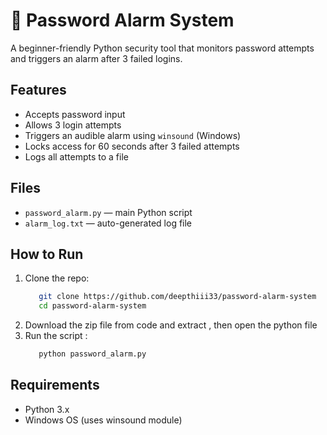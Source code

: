 # 🔐 Password Alarm System

A beginner-friendly Python security tool that monitors password attempts and triggers an alarm after 3 failed logins.

##  Features

- Accepts password input
- Allows 3 login attempts
- Triggers an audible alarm using `winsound` (Windows)
- Locks access for 60 seconds after 3 failed attempts
- Logs all attempts to a file

##  Files

- `password_alarm.py` — main Python script
- `alarm_log.txt` — auto-generated log file

##  How to Run

1. Clone the repo:
   ```bash
      git clone https://github.com/deepthiii33/password-alarm-system
      cd password-alarm-system
2. Download the zip file from code and extract , then open the python file
3. Run the script :
    ```bash
       python password_alarm.py

## Requirements
- Python 3.x
- Windows OS (uses winsound module)
